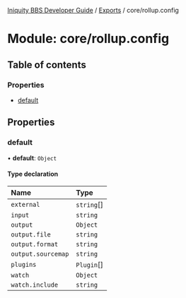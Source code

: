 [Iniquity BBS Developer Guide](../README.md) / [Exports](../modules.md) / core/rollup.config

# Module: core/rollup.config

## Table of contents

### Properties

- [default](core_rollup_config.md#default)

## Properties

### default

• **default**: `Object`

#### Type declaration

| Name | Type |
| :------ | :------ |
| `external` | `string`[] |
| `input` | `string` |
| `output` | `Object` |
| `output.file` | `string` |
| `output.format` | `string` |
| `output.sourcemap` | `string` |
| `plugins` | `Plugin`[] |
| `watch` | `Object` |
| `watch.include` | `string` |
